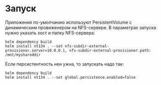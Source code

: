 # Запуск

Приложения по-умолчанию используют PersistentVolume с динамическим провиженером на NFS-сервере. В параметрах запуска нужно укахать хост и папку NFS-сервера:
```console
helm dependency build
helm install nt134 . --set nfs-subdir-external-provisioner.server=10.0.0.1, nfs-subdir-external-provisioner.path: /mnt/myshareddir
```
Если персистентность нен ужна, то запускать надо так:
```console
helm dependency build
helm install nt134 . --set global.persistence.enabled=false
```
